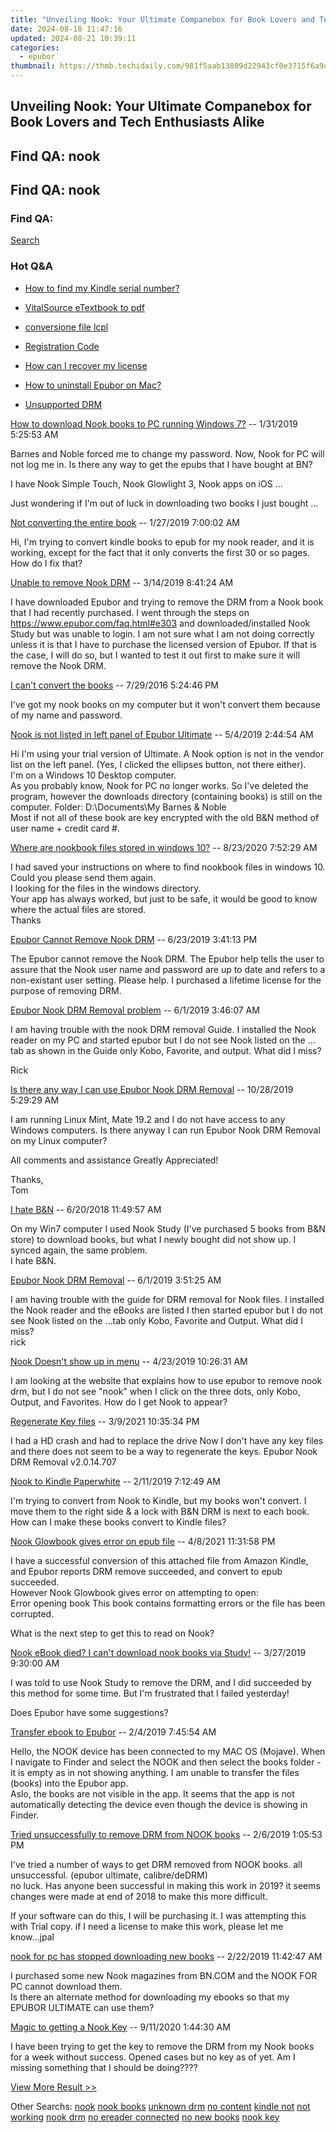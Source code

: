 ```yaml
---
title: "Unveiling Nook: Your Ultimate Companebox for Book Lovers and Tech Enthusiasts Alike"
date: 2024-08-18 11:47:16
updated: 2024-08-21 10:39:11
categories:
  - epubor
thumbnail: https://thmb.techidaily.com/981f5aab13809d22943cf0e3715f6a9d6dac906b3d14ad5b24428ee14ae4807c.jpg
---
```


## Unveiling Nook: Your Ultimate Companebox for Book Lovers and Tech Enthusiasts Alike

## Find QA: nook



## Find QA: nook

### Find QA:

[Search](http://www.epubor.com/Search.aspx?SystemID=46 "Find QA") 

### Hot Q&A

* [How to find my Kindle serial number?](https://tools.techidaily.com/epubor/products/)
* [VitalSource eTextbook to pdf](https://tools.techidaily.com/epubor/products/)
* [conversione file lcpl](https://tools.techidaily.com/epubor/products/)
* [Registration Code](https://tools.techidaily.com/epubor/products/)

* [How can I recover my license](https://tools.techidaily.com/epubor/products/)
* [How to uninstall Epubor on Mac?](https://tools.techidaily.com/epubor/products/)
* [Unsupported DRM](https://tools.techidaily.com/epubor/products/)

[How to download Nook books to PC running Windows 7?](https://tools.techidaily.com/epubor/products/) \-- 1/31/2019 5:25:53 AM 

Barnes and Noble forced me to change my password. Now, Nook for PC will not log me in. Is there any way to get the epubs that I have bought at BN?

 I have Nook Simple Touch, Nook Glowlight 3, Nook apps on iOS ...

 Just wondering if I'm out of luck in downloading two books I just bought ...

[Not converting the entire book](https://tools.techidaily.com/epubor/products/) \-- 1/27/2019 7:00:02 AM 

Hi, I'm trying to convert kindle books to epub for my nook reader, and it is working, except for the fact that it only converts the first 30 or so pages. How do I fix that?

[Unable to remove Nook DRM](https://tools.techidaily.com/epubor/products/) \-- 3/14/2019 8:41:24 AM 

I have downloaded Epubor and trying to remove the DRM from a Nook book that I had recently purchased. I went through the steps on https://www.epubor.com/faq.html#e303 and downloaded/installed Nook Study but was unable to login. I am not sure what I am not doing correctly unless it is that I have to purchase the licensed version of Epubor. If that is the case, I will do so, but I wanted to test it out first to make sure it will remove the Nook DRM.

[I can't convert the books](https://tools.techidaily.com/epubor/products/) \-- 7/29/2016 5:24:46 PM 

I've got my nook books on my computer but it won't convert them because of my name and password.

[Nook is not listed in left panel of Epubor Ultimate](https://tools.techidaily.com/epubor/ultimate/) \-- 5/4/2019 2:44:54 AM 

Hi I'm using your trial version of Ultimate. A Nook option is not in the vendor list on the left panel. (Yes, I clicked the ellipses button, not there either).  
 I'm on a Windows 10 Desktop computer.   
 As you probably know, Nook for PC no longer works. So I've deleted the program, however the downloads directory (containing books) is still on the computer. Folder: D:\\Documents\\My Barnes & Noble   
 Most if not all of these book are key encrypted with the old B&N method of user name + credit card #.

[Where are nookbook files stored in windows 10?](https://tools.techidaily.com/epubor/products/) \-- 8/23/2020 7:52:29 AM 

I had saved your instructions on where to find nookbook files in windows 10\. Could you please send them again.  
 I looking for the files in the windows directory.  
 Your app has always worked, but just to be safe, it would be good to know where the actual files are stored.  
 Thanks 

[Epubor Cannot Remove Nook DRM](https://tools.techidaily.com/epubor/products/) \-- 6/23/2019 3:41:13 PM 

The Epubor cannot remove the Nook DRM. The Epubor help tells the user to assure that the Nook user name and password are up to date and refers to a non-existant user setting. Please help. I purchased a lifetime license for the purpose of removing DRM.

[Epubor Nook DRM Removal problem](https://tools.techidaily.com/epubor/nook-drm-removal/) \-- 6/1/2019 3:46:07 AM 

I am having trouble with the nook DRM removal Guide. I installed the Nook reader on my PC and started epubor but I do not see Nook listed on the … tab as shown in the Guide only Kobo, Favorite, and output. What did I miss?

 Rick

[Is there any way I can use Epubor Nook DRM Removal](https://tools.techidaily.com/epubor/nook-drm-removal/) \-- 10/28/2019 5:29:29 AM 

I am running Linux Mint, Mate 19.2 and I do not have access to any Windows computers. Is there anyway I can run Epubor Nook DRM Removal on my Linux computer?

 All comments and assistance Greatly Appreciated!

 Thanks,  
 Tom

[I hate B&N](https://tools.techidaily.com/epubor/products/) \-- 6/20/2018 11:49:57 AM 

On my Win7 computer I used Nook Study (I've purchased 5 books from B&N store) to download books, but what I newly bought did not show up. I synced again, the same problem.   
 I hate B&N.

[Epubor Nook DRM Removal](https://tools.techidaily.com/epubor/nook-drm-removal/) \-- 6/1/2019 3:51:25 AM 

I am having trouble with the guide for DRM removal for Nook files. I installed the Nook reader and the eBooks are listed I then started epubor but I do not see Nook listed on the ...tab only Kobo, Favorite and Output. What did I miss?  
 rick

[Nook Doesn't show up in menu](https://tools.techidaily.com/epubor/products/) \-- 4/23/2019 10:26:31 AM 

I am looking at the website that explains how to use epubor to remove nook drm, but I do not see "nook" when I click on the three dots, only Kobo, Output, and Favorites. How do I get Nook to appear?

[Regenerate Key files](https://tools.techidaily.com/epubor/products/) \-- 3/9/2021 10:35:34 PM 

I had a HD crash and had to replace the drive Now I don't have any key files and there does not seem to be a way to regenerate the keys. Epubor Nook DRM Removal v2.0.14.707

[Nook to Kindle Paperwhite](https://tools.techidaily.com/epubor/products/) \-- 2/11/2019 7:12:49 AM 

I'm trying to convert from Nook to Kindle, but my books won't convert. I move them to the right side & a lock with B&N DRM is next to each book. How can I make these books convert to Kindle files?

[Nook Glowbook gives error on epub file](https://tools.techidaily.com/epubor/products/) \-- 4/8/2021 11:31:58 PM 

I have a successful conversion of this attached file from Amazon Kindle, and Epubor reports DRM remove succeeded, and convert to epub succeeded.   
 However Nook Glowbook gives error on attempting to open:  
 Error opening book This book contains formatting errors or the file has been corrupted.

 What is the next step to get this to read on Nook?   

[Nook eBook died? I can't download nook books via Study!](https://tools.techidaily.com/epubor/products/) \-- 3/27/2019 9:30:00 AM 

I was told to use Nook Study to remove the DRM, and I did succeeded by this method for some time. But I'm frustrated that I failed yesterday!

 Does Epubor have some suggestions?

[Transfer ebook to Epubor](https://tools.techidaily.com/epubor/transfer/) \-- 2/4/2019 7:45:54 AM 

Hello, the NOOK device has been connected to my MAC OS (Mojave). When I navigate to Finder and select the NOOK and then select the books folder - it is empty as in not showing anything. I am unable to transfer the files (books) into the Epubor app.  
 Aslo, the books are not visible in the app. It seems that the app is not automatically detecting the device even though the device is showing in Finder.

[Tried unsuccessfully to remove DRM from NOOK books](https://tools.techidaily.com/epubor/products/) \-- 2/6/2019 1:05:53 PM 

I've tried a number of ways to get DRM removed from NOOK books. all unsuccessful. (epubor ultimate, calibre/deDRM)  
 no luck. Has anyone been successful in making this work in 2019? it seems changes were made at end of 2018 to make this more difficult.

 If your software can do this, I will be purchasing it. I was attempting this with Trial copy. if I need a license to make this work, please let me know...jpal

[nook for pc has stopped downloading new books](https://tools.techidaily.com/epubor/products/) \-- 2/22/2019 11:42:47 AM 

I purchased some new Nook magazines from BN.COM and the NOOK FOR PC cannot download them.  
 Is there an alternate method for downloading my ebooks so that my EPUBOR ULTIMATE can use them?

[Magic to getting a Nook Key](https://tools.techidaily.com/epubor/products/) \-- 9/11/2020 1:44:30 AM 

I have been trying to get the key to remove the DRM from my Nook books for a week without success. Opened cases but no key as of yet. Am I missing something that I should be doing????

[View More Result >>](http://www.epubor.com/Search.aspx?Key=nook&Page=1&SystemID=46&sortkey=&stype=0&sort=0)

 Other Searchs: [nook](https://tools.techidaily.com/epubor/products/) [nook books](https://tools.techidaily.com/epubor/products/) [unknown drm](https://tools.techidaily.com/epubor/products/) [no content](https://tools.techidaily.com/epubor/products/) [kindle not](https://tools.techidaily.com/epubor/products/) [not working](https://tools.techidaily.com/epubor/products/) [nook drm](https://tools.techidaily.com/epubor/products/) [no ereader connected](https://tools.techidaily.com/epubor/reader/) [no new books](https://tools.techidaily.com/epubor/products/) [nook key](https://tools.techidaily.com/epubor/products/)

<ins class="adsbygoogle"
     style="display:block"
     data-ad-format="autorelaxed"
     data-ad-client="ca-pub-7571918770474297"
     data-ad-slot="1223367746"></ins>



<ins class="adsbygoogle"
     style="display:block"
     data-ad-client="ca-pub-7571918770474297"
     data-ad-slot="8358498916"
     data-ad-format="auto"
     data-full-width-responsive="true"></ins>
